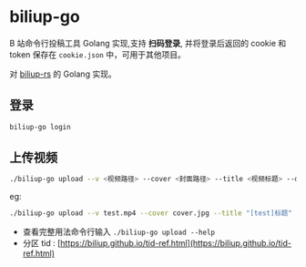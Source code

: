 # biliup-go

B 站命令行投稿工具 Golang 实现,支持 **扫码登录**, 并将登录后返回的 cookie 和 token 保存在 `cookie.json` 中，可用于其他项目。

对 [biliup-rs](https://github.com/ForgQi/biliup-rs) 的 Golang 实现。

## 登录

```bash
biliup-go login
```

## 上传视频

```bash
./biliup-go upload --v <视频路径> --cover <封面路径> --title <视频标题> --desc <视频简介> --t <投稿类型,1:原创 2:转载> --tid <视频分区> --tags <视频标签 多个用英文逗号隔开> --source <视频来源 类型为转载时填写>
```
eg:
```bash
./biliup-go upload --v test.mp4 --cover cover.jpg --title "[test]标题" --desc "test简介" --t 2 --tid 47 --tags "动画,音乐" --source "抖音"
```

* 查看完整用法命令行输入 `./biliup-go upload --help`
* 分区 tid : [https://biliup.github.io/tid-ref.html](https://biliup.github.io/tid-ref.html)

